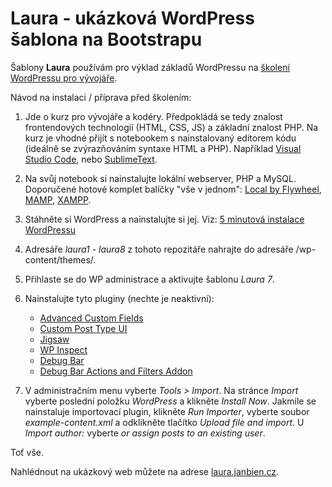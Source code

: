 # Laura - ukázková WordPress šablona na Bootstrapu

Šablony **Laura** používám pro výklad základů WordPressu na [školení WordPressu pro vývojáře](https://www.webmistr.wtf/skoleni/). 

Návod na instalaci / příprava před školením:

1) Jde o kurz pro vývojáře a kodéry. Předpokládá se tedy znalost frontendových technologií (HTML, CSS, JS) a základní znalost PHP. Na kurz je vhodné přijít s notebookem s nainstalovaný editorem kódu (ideálně se zvýrazňováním syntaxe HTML a PHP). Například [Visual Studio Code](https://code.visualstudio.com/), nebo [SublimeText](https://www.sublimetext.com).

2) Na svůj notebook si nainstalujte lokální webserver, PHP a MySQL. Doporučené hotové komplet balíčky "vše v jednom": [Local by Flywheel](http://local.getflywheel.com), [MAMP](https://www.mamp.info), [XAMPP](https://www.apachefriends.org).

3) Stáhněte si WordPress a nainstalujte si jej. Viz: [5 minutová instalace WordPressu](https://codex.wordpress.org/Installing_WordPress#Famous_5-Minute_Install) 

4) Adresáře *laura1*  - *laura8* z tohoto repozitáře nahrajte do adresáře /wp-content/themes/.

5) Přihlaste se do WP administrace a aktivujte šablonu *Laura 7*.

6) Nainstalujte tyto pluginy (nechte je neaktivní):
     * [Advanced Custom Fields](https://cs.wordpress.org/plugins/advanced-custom-fields/)
     * [Custom Post Type UI](https://cs.wordpress.org/plugins/custom-post-type-ui/)
     * [Jigsaw](https://wordpress.org/plugins/jigsaw/)
     * [WP Inspect](https://wordpress.org/plugins/wp-inspect/)
     * [Debug Bar](https://wordpress.org/plugins/debug-bar/)
     * [Debug Bar Actions and Filters Addon](https://wordpress.org/plugins/debug-bar-actions-and-filters-addon/)

7) V administračním menu vyberte *Tools > Import*. Na stránce *Import* vyberte poslední položku *WordPress* a klikněte *Install Now*. Jakmile se nainstaluje importovací plugin, klikněte *Run Importer*, vyberte soubor *example-content.xml* a odklikněte tlačítko *Upload file and import*. U *Import author:* vyberte *or assign posts to an existing user*.

Toť vše.

Nahlédnout na ukázkový web můžete na adrese [laura.janbien.cz](http://laura.janbien.cz).


